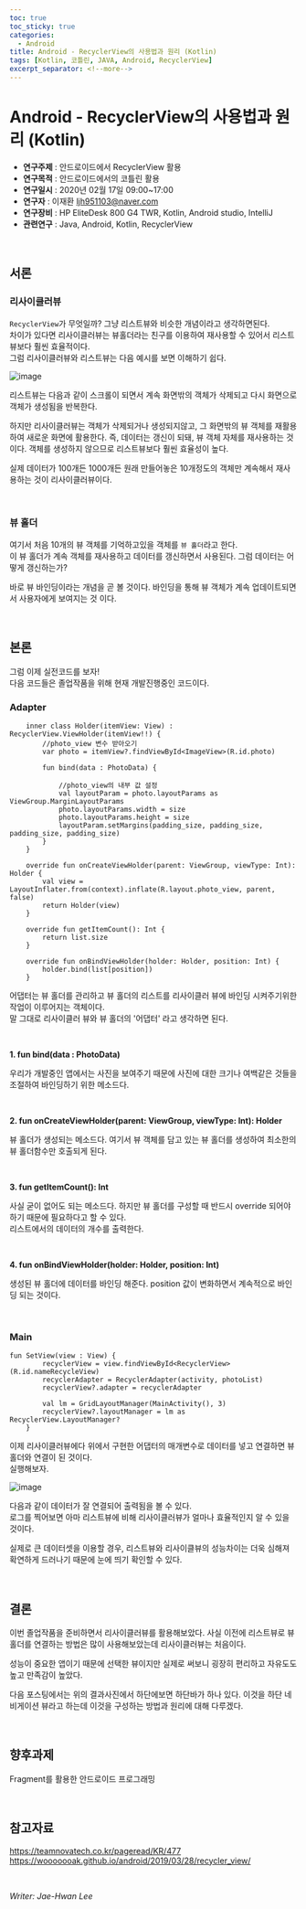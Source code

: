 ```yaml
---
toc: true
toc_sticky: true
categories:
  - Android
title: Android - RecyclerView의 사용법과 원리 (Kotlin)
tags: [Kotlin, 코틀린, JAVA, Android, RecyclerView]
excerpt_separator: <!--more-->
---
```


# Android - RecyclerView의 사용법과 원리 (Kotlin)
<!--more-->
* **연구주제** : 안드로이드에서 RecyclerView 활용
* **연구목적** : 안드로이드에서의 코틀린 활용
* **연구일시** : 2020년 02월 17일 09:00~17:00
* **연구자** : 이재환 <ljh951103@naver.com>
* **연구장비** : HP EliteDesk 800 G4 TWR, Kotlin, Android studio, IntelliJ
* **관련연구** : Java, Android, Kotlin, RecyclerView

<br>
   
## 서론

### **리사이클러뷰**

`RecyclerView`가 무엇일까? 그냥 리스트뷰와 비슷한 개념이라고 생각하면된다.  
차이가 있다면 리사이클러뷰는 뷰홀더라는 친구를 이용하여 재사용할 수 있어서 리스트뷰보다 훨씬 효율적이다.  
그럼 리사이클러뷰와 리스트뷰는 다음 예시를 보면 이해하기 쉽다.

![image](https://user-images.githubusercontent.com/57826388/74630301-a5b46600-519d-11ea-823b-a2784270ad14.png)

리스트뷰는 다음과 같이 스크롤이 되면서 계속 화면밖의 객체가 삭제되고 다시 화면으로 객체가 생성됨을 반복한다.  

하지만 리사이클러뷰는 객체가 삭제되거나 생성되지않고, 그 화면밖의 뷰 객체를 재활용하여 새로운 화면에 활용한다. 즉, 데이터는 갱신이 되돼, 뷰 객체 자체를 재사용하는 것이다. 객체를 생성하지 않으므로 리스트뷰보다 훨씬 효율성이 높다.

실제 데이터가 100개든 1000개든 원래 만들어놓은 10개정도의 객체만 계속해서 재사용하는 것이 리사이클러뷰이다.

<br>

### **뷰 홀더**

여기서 처음 10개의 뷰 객체를 기억하고있을 객체를 `뷰 홀더`라고 한다.  
이 뷰 홀더가 계속 객체를 재사용하고 데이터를 갱신하면서 사용된다. 그럼 데이터는 어떻게 갱신하는가?

바로 뷰 바인딩이라는 개념을 곧 볼 것이다. 바인딩을 통해 뷰 객체가 계속 업데이트되면서 사용자에게 보여지는 것 이다.

<br>
   
## 본론

그럼 이제 실전코드를 보자!  
다음 코드들은 졸업작품을 위해 현재 개발진행중인 코드이다.

### **Adapter**

````
    inner class Holder(itemView: View) : RecyclerView.ViewHolder(itemView!!) {
        //photo_view 변수 받아오기
        var photo = itemView?.findViewById<ImageView>(R.id.photo)

        fun bind(data : PhotoData) {

            //photo_view의 내부 값 설정
            val layoutParam = photo.layoutParams as ViewGroup.MarginLayoutParams
            photo.layoutParams.width = size
            photo.layoutParams.height = size
            layoutParam.setMargins(padding_size, padding_size, padding_size, padding_size)
        }
    }

    override fun onCreateViewHolder(parent: ViewGroup, viewType: Int): Holder {
        val view = LayoutInflater.from(context).inflate(R.layout.photo_view, parent, false)
        return Holder(view)
    }

    override fun getItemCount(): Int {
        return list.size
    }

    override fun onBindViewHolder(holder: Holder, position: Int) {
        holder.bind(list[position])
    }
 ````

 어댑터는 뷰 홀더를 관리하고 뷰 홀더의 리스트를 리사이클러 뷰에 바인딩 시켜주기위한 작업이 이루어지는 객체이다.  
 말 그대로 리사이클러 뷰와 뷰 홀더의 '어댑터' 라고 생각하면 된다.

<br>

 **1. fun bind(data : PhotoData)**

우리가 개발중인 앱에서는 사진을 보여주기 때문에 
사진에 대한 크기나 여백같은 것들을 조절하여 바인딩하기 위한 메소드다.

<br>

 **2. fun onCreateViewHolder(parent: ViewGroup, viewType: Int): Holder**

뷰 홀더가 생성되는 메소드다. 여기서 뷰 객체를 담고 있는 뷰 홀더를 생성하여 최소한의 뷰 홀더함수만 호출되게 된다.

<br>

 **3. fun getItemCount(): Int**

 사실 굳이 없어도 되는 메소드다. 하지만 뷰 홀더를 구성할 때 반드시 override 되어야 하기 때문에 필요하다고 할 수 있다.  
 리스트에서의 데이터의 개수를 출력한다.

<br>

 **4. fun onBindViewHolder(holder: Holder, position: Int)**

 생성된 뷰 홀더에 데이터를 바인딩 해준다. position 값이 변화하면서 계속적으로 바인딩 되는 것이다.

<br>

### **Main**

````
fun SetView(view : View) {
        recyclerView = view.findViewById<RecyclerView>(R.id.nameRecycleView)
        recyclerAdapter = RecyclerAdapter(activity, photoList)
        recyclerView?.adapter = recyclerAdapter

        val lm = GridLayoutManager(MainActivity(), 3)
        recyclerView?.layoutManager = lm as RecyclerView.LayoutManager?
    }
 ````

이제 리사이클러뷰에다 위에서 구현한 어댑터의 매개변수로 데이터를 넣고 연결하면 뷰 홀더와 연결이 된 것이다.  
실행해보자.

![image](https://user-images.githubusercontent.com/57826388/74631813-40fb0a80-51a1-11ea-9cbe-783bd8c0e7bc.png)

다음과 같이 데이터가 잘 연결되어 출력됨을 볼 수 있다.  
로그를 찍어보면 아마 리스트뷰에 비해 리사이클러뷰가 얼마나 효율적인지 알 수 있을 것이다.

실제로 큰 데이터셋을 이용할 경우, 리스트뷰와 리사이클뷰의 성능차이는 더욱 심해져 확연하게 드러나기 때문에 눈에 띄기 확인할 수 있다.

<br>

## 결론

이번 졸업작품을 준비하면서 리사이클러뷰를 활용해보았다. 사실 이전에 리스트뷰로 뷰 홀더를 연결하는 방법은 많이 사용해보았는데 리사이클러뷰는 처음이다.  

성능이 중요한 앱이기 때문에 선택한 뷰이지만 실제로 써보니 굉장히 편리하고 자유도도 높고 만족감이 높았다.  

다음 포스팅에서는 위의 결과사진에서 하단에보면 하단바가 하나 있다. 이것을 하단 네비게이션 뷰라고 하는데 이것을 구성하는 방법과 원리에 대해 다루겠다.

<br>

## 향후과제

Fragment를 활용한 안드로이드 프로그래밍

<br>

## 참고자료

<https://teamnovatech.co.kr/pageread/KR/477>
<https://wooooooak.github.io/android/2019/03/28/recycler_view/>  


<br>

*Writer: Jae-Hwan Lee*





